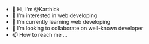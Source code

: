 - 👋 Hi, I’m @Karthick
- 👀 I’m interested in web developing
- 🌱 I’m currently learning web developing 
- 💞️ I’m looking to collaborate on well-known developer
- 📫 How to reach me ...

<!---
Karthick1303/Karthick1303 is a ✨ special ✨ repository because its `README.md` (this file) appears on your GitHub profile.
You can click the Preview link to take a look at your changes.
--->
